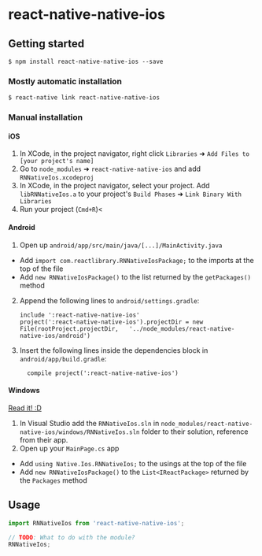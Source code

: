 
# react-native-native-ios

## Getting started

`$ npm install react-native-native-ios --save`

### Mostly automatic installation

`$ react-native link react-native-native-ios`

### Manual installation


#### iOS

1. In XCode, in the project navigator, right click `Libraries` ➜ `Add Files to [your project's name]`
2. Go to `node_modules` ➜ `react-native-native-ios` and add `RNNativeIos.xcodeproj`
3. In XCode, in the project navigator, select your project. Add `libRNNativeIos.a` to your project's `Build Phases` ➜ `Link Binary With Libraries`
4. Run your project (`Cmd+R`)<

#### Android

1. Open up `android/app/src/main/java/[...]/MainActivity.java`
  - Add `import com.reactlibrary.RNNativeIosPackage;` to the imports at the top of the file
  - Add `new RNNativeIosPackage()` to the list returned by the `getPackages()` method
2. Append the following lines to `android/settings.gradle`:
  	```
  	include ':react-native-native-ios'
  	project(':react-native-native-ios').projectDir = new File(rootProject.projectDir, 	'../node_modules/react-native-native-ios/android')
  	```
3. Insert the following lines inside the dependencies block in `android/app/build.gradle`:
  	```
      compile project(':react-native-native-ios')
  	```

#### Windows
[Read it! :D](https://github.com/ReactWindows/react-native)

1. In Visual Studio add the `RNNativeIos.sln` in `node_modules/react-native-native-ios/windows/RNNativeIos.sln` folder to their solution, reference from their app.
2. Open up your `MainPage.cs` app
  - Add `using Native.Ios.RNNativeIos;` to the usings at the top of the file
  - Add `new RNNativeIosPackage()` to the `List<IReactPackage>` returned by the `Packages` method


## Usage
```javascript
import RNNativeIos from 'react-native-native-ios';

// TODO: What to do with the module?
RNNativeIos;
```
  